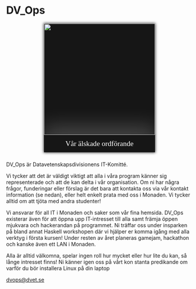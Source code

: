 <style>
    .committee-page-holder {
        display: flex;
        hyphens: auto;
        word-wrap: break-word;
        flex-direction: row;
        overflow-wrap: break-word;
        gap: 40px;
        align-items: flex-start;
        justify-content: space-between;
        flex-wrap: wrap;
    }

    .committee-page-text {
        max-width: 620px;
    }

    @media (max-width: 1100px) {
        .committee-page-holder {
            gap: 10px;
            flex-direction: column-reverse;
            align-items: center;
            justify-content: start;
        }
    }

    .committee-page-image {
        display: grid;
        grid-template-rows: auto auto;
        min-width: 300px;
        background-color: #161616;
        overflow: hidden;
        box-shadow: 0px 0px 7px 1px rgba(0, 0, 0, 0.75);
    }
    .committee-page-image div { 
        display: flex;
        justify-content: center;
        align-items: center;
    }
    .committee-page-image div img {
        width: 300px;
    }
    .committee-page-image span {
        color: white;
        text-align: center;
        font-size: 1.4em;
        line-height: 1.4em;
        padding: 10px;
        box-shadow: 0px -15px 56px 4px rgba(255, 255, 255, 0.25);
        font-family: "Press Start 2P";
    }
</style>

# DV_Ops
<div class="committee-page-holder">
    <div lang="se-SE" class="committee-page-text">
        <p>
            DV_Ops är Datavetenskapsdivisionens IT-Komitté. 
        </p>
        <p>
            Vi tycker att det är väldigt viktigt att alla i våra program 
            känner sig representerade och att de kan delta i vår organisation.
            Om ni har några frågor, funderingar eller förslag är det bara
            att kontakta oss via vår kontakt information (se nedan), eller helt
            enkelt prata med oss i Monaden. Vi tycker alltid om att tjöta med
            andra studenter!
        </p>
        <p>
            Vi ansvarar för all IT i Monaden och saker
            som vår fina hemsida. DV_Ops existerar även för att
            öppna upp IT-intresset till alla samt främja öppen mjukvara och
            hackerandan på programmet. Ni träffar oss under insparken på
            bland annat Haskell workshopen där vi hjälper er komma igång
            med alla verktyg i första kursen! 
            Under resten av året planeras
            gamejam, hackathon och kanske även ett LAN i Monaden.
        </p>
        <p>
            Alla är alltid välkomna, spelar ingen roll hur mycket eller hur lite
            du kan, så långe intresset finns! Ni känner igen oss på vårt kon stanta
            predikande om varför du bör installera Linux på din laptop
        </p>
        <p>
            <a href="mailto:dvops@dvet.se">dvops@dvet.se</a>
        </p>
    </div>
    <div class="committee-page-image">
        <div>
            <img src="https://www.dvet.se/uploads/samuel/kevin_13dd66f436b312f9a33c97b2447e6fbd.png" />
        </div>
        <span>Vår älskade ordförande</span>
    </div>
</div>
